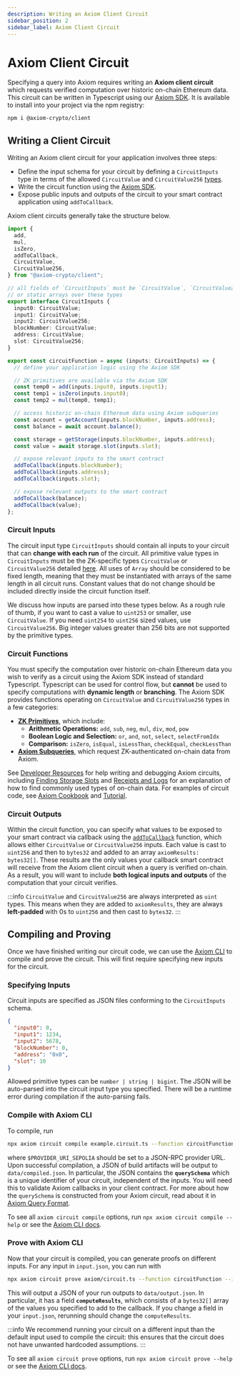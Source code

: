 ```yaml
---
description: Writing an Axiom Client Circuit
sidebar_position: 2
sidebar_label: Axiom Client Circuit
---
```


# Axiom Client Circuit

Specifying a query into Axiom requires writing an **Axiom client circuit** which requests verified computation over historic on-chain Ethereum data. This circuit can be written in Typescript using our [Axiom SDK](/sdk/overview). It is available to install into your project via the npm registry:

```bash npm2yarn
npm i @axiom-crypto/client
```

## Writing a Client Circuit

Writing an Axiom client circuit for your application involves three steps:

- Define the input schema for your circuit by defining a `CircuitInputs` type in terms of the allowed `CircuitValue` and `CircuitValue256` [types](/sdk/typescript-sdk/axiom-circuit/circuit-types).
- Write the circuit function using the [Axiom SDK](/sdk/overview).
- Expose public inputs and outputs of the circuit to your smart contract application using `addToCallback`.

Axiom client circuits generally take the structure below.

```typescript title="example.circuit.ts"
import {
  add,
  mul,
  isZero,
  addToCallback,
  CircuitValue,
  CircuitValue256,
} from "@axiom-crypto/client";

// all fields of `CircuitInputs` must be `CircuitValue`, `CircuitValue256`,
// or static arrays over these types
export interface CircuitInputs {
  input0: CircuitValue;
  input1: CircuitValue;
  input2: CircuitValue256;
  blockNumber: CircuitValue;
  address: CircuitValue;
  slot: CircuitValue256;
}

export const circuitFunction = async (inputs: CircuitInputs) => {
  // define your application logic using the Axiom SDK

  // ZK primitives are available via the Axiom SDK
  const temp0 = add(inputs.input0, inputs.input1);
  const temp1 = isZero(inputs.input0);
  const temp2 = mul(temp0, temp1);

  // access historic on-chain Ethereum data using Axiom subqueries
  const account = getAccount(inputs.blockNumber, inputs.address);
  const balance = await account.balance();

  const storage = getStorage(inputs.blockNumber, inputs.address);
  const value = await storage.slot(inputs.slot);

  // expose relevant inputs to the smart contract
  addToCallback(inputs.blockNumber);
  addToCallback(inputs.address);
  addToCallback(inputs.slot);

  // expose relevant outputs to the smart contract
  addToCallback(balance);
  addToCallback(value);
};
```

### Circuit Inputs

The circuit input type `CircuitInputs` should contain all inputs to your circuit that can **change with each run** of the circuit. All primitive value types in `CircuitInputs` must be the ZK-specific types `CircuitValue` or `CircuitValue256` detailed [here](/sdk/typescript-sdk/axiom-circuit/circuit-types). All uses of `Array` should be considered to be fixed length, meaning that they must be instantiated with arrays of the same length in all circuit runs. Constant values that do not change should be included directly inside the circuit function itself.

We discuss how inputs are parsed into these types below. As a rough rule of thumb, if you want to cast a value to `uint253` or smaller, use `CircuitValue`. If you need `uint254` to `uint256` sized values, use `CircuitValue256`. Big integer values greater than 256 bits are not supported by the primitive types.

### Circuit Functions

You must specify the computation over historic on-chain Ethereum data you wish to verify as a circuit using the Axiom SDK instead of standard Typescript. Typescript can be used for control flow, but **cannot** be used to specify computations with **dynamic length** or **branching**. The Axiom SDK provides functions operating on `CircuitValue` and `CircuitValue256` types in a few categories:

- [**ZK Primitives**](/sdk/typescript-sdk/axiom-circuit/zk-primitives), which include:
  - **Arithmetic Operations:** `add`, `sub`, `neg`, `mul`, `div`, `mod`, `pow`
  - **Boolean Logic and Selection:** `or`, `and`, `not`, `select`, `selectFromIdx`
  - **Comparison:** `isZero`, `isEqual`, `isLessThan`, `checkEqual`, `checkLessThan`
- [**Axiom Subqueries**](/sdk/typescript-sdk/axiom-circuit/axiom-subqueries), which request ZK-authenticated on-chain data from Axiom.

See [Developer Resources](/docs/developer-resources) for help writing and debugging Axiom circuits, including [Finding Storage Slots](/docs/developer-resources/finding-storage-slots) and [Receipts and Logs](/docs/developer-resources/receipts-and-logs) for an explanation of how to find commonly used types of on-chain data. For examples of circuit code, see [Axiom Cookbook](/docs/developer-resources/axiom-cookbook) and [Tutorial](/docs/tutorial/setting-up).

### Circuit Outputs

Within the circuit function, you can specify what values to be exposed to your smart contract via callback using the [`addToCallback`](/sdk/typescript-sdk/axiom-circuit/system-functions.md#addtocallback) function, which allows either `CircuitValue` or `CircuitValue256` inputs. Each value is cast to `uint256` and then to `bytes32` and added to an array `axiomResults: bytes32[]`. These results are the only values your callback smart contract will receive from the Axiom client circuit when a query is verified on-chain. As a result, you will want to include **both logical inputs and outputs** of the computation that your circuit verifies.

:::info
`CircuitValue` and `CircuitValue256` are always interpreted as `uint` types. This means when they are added to `axiomResults`, they are always **left-padded** with 0s to `uint256` and then cast to `bytes32`.
:::

## Compiling and Proving

Once we have finished writing our circuit code, we can use the [Axiom CLI](/sdk/typescript-sdk/axiom-cli) to compile and prove the circuit. This will first require specifying new inputs for the circuit.

### Specifying Inputs

Circuit inputs are specified as JSON files conforming to the `CircuitInputs` schema.

```json title="input.json"
{
  "input0": 0,
  "input1": 1234,
  "input2": 5678,
  "blockNumber": 0,
  "address": "0x0",
  "slot": 10
}
```

Allowed primitive types can be `number | string | bigint`. The JSON will be auto-parsed into the circuit input type you specified. There will be a runtime error during compilation if the auto-parsing fails.

### Compile with Axiom CLI

To compile, run

```bash
npx axiom circuit compile example.circuit.ts --function circuitFunction --inputs input.json --provider $PROVIDER_URI_SEPOLIA
```

where `$PROVIDER_URI_SEPOLIA` should be set to a JSON-RPC provider URL. Upon successful compilation, a JSON of build artifacts will be output to `data/compiled.json`. In particular, the JSON contains the **`querySchema`** which is a unique identifier of your circuit, independent of the inputs. You will need this to validate Axiom callbacks in your client contract. For more about how the `querySchema` is constructed from your Axiom circuit, read about it in [Axiom Query Format](/protocol/protocol-design/axiom-query-protocol/axiom-query-format#query-schema).

To see all `axiom circuit compile` options, run `npx axiom circuit compile --help` or see the [Axiom CLI docs](/sdk/typescript-sdk/axiom-cli.md#compile "mention").

### Prove with Axiom CLI

Now that your circuit is compiled, you can generate proofs on different inputs. For any input in `input.json`, you can run with

```bash
npx axiom circuit prove axiom/circuit.ts --function circuitFunction --inputs input.json --provider $PROVIDER_URI_SEPOLIA
```

This will output a JSON of your run outputs to `data/output.json`. In particular, it has a field **`computeResults`**, which consists of a `bytes32[]` array of the values you specified to add to the callback. If you change a field in your `input.json`, rerunning should change the `computeResults`.

:::info
We recommend running your circuit on a different input than the default input used to compile the circuit: this ensures that the circuit does not have unwanted hardcoded assumptions.
:::

To see all `axiom circuit prove` options, run `npx axiom circuit prove --help` or see the [Axiom CLI docs](/sdk/typescript-sdk/axiom-cli.md#prove "mention").
